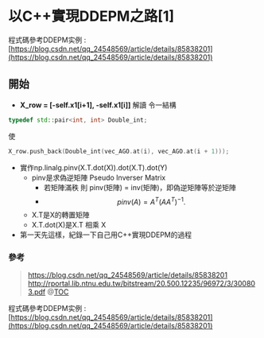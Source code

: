 # 以C++實現DDEPM之路[1]

程式碼參考DDEPM实例 : [https://blog.csdn.net/qq_24548569/article/details/85838201](https://blog.csdn.net/qq_24548569/article/details/85838201)

## 開始
- **X_row = [-self.x1[i+1], -self.x1[i]]** 解讀
令一結構 

```cpp
typedef std::pair<int, int> Double_int;
```

使
```cpp
X_row.push_back(Double_int(vec_AGO.at(i), vec_AGO.at(i + 1)));
```
- 實作np.linalg.pinv(X.T.dot(X)).dot(X.T).dot(Y)
	- pinv是求偽逆矩陣 Pseudo Inverser Matrix
	  - 若矩陣滿秩 則 pinv(矩陣) = inv(矩陣)，即偽逆矩陣等於逆矩陣
	  - $$ pinv(A) =  A^T(AA^T)^{-1}. $$
	- X.T是X的轉置矩陣
	- X.T.dot(X)是X.T 相乘 X
- 第一天先這樣，紀錄一下自己用C++實現DDEPM的過程
	

### 參考

> https://blog.csdn.net/qq_24548569/article/details/85838201
> http://rportal.lib.ntnu.edu.tw/bitstream/20.500.12235/96972/3/300803.pdf
@[TOC](以C++實現DDEPM之路[1])

程式碼參考DDEPM实例 : [https://blog.csdn.net/qq_24548569/article/details/85838201](https://blog.csdn.net/qq_24548569/article/details/85838201)
